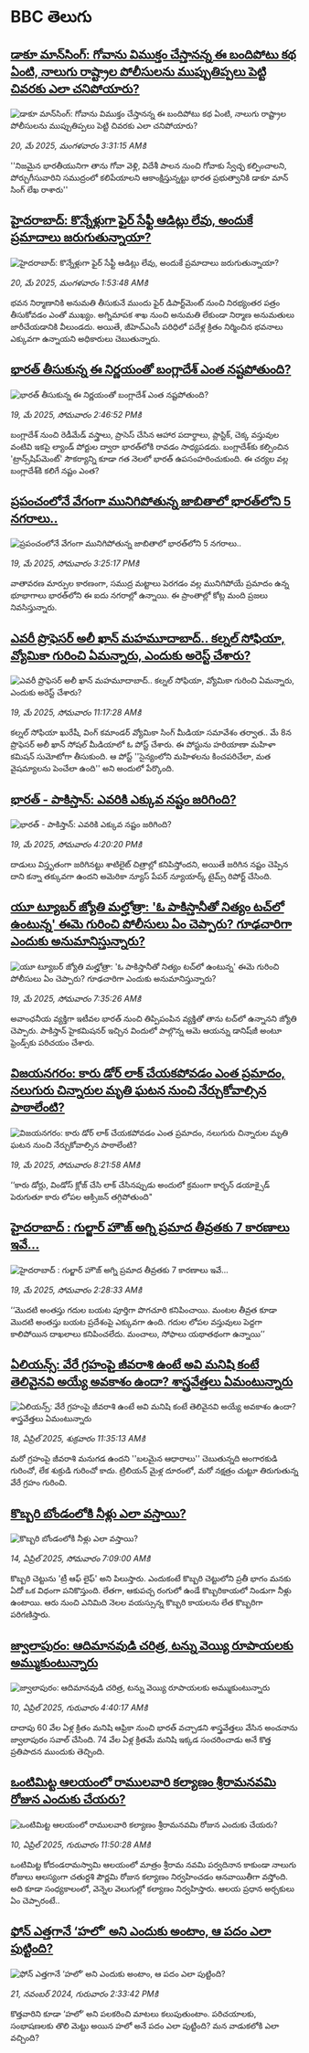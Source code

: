 # BBC తెలుగు## [డాకూ మాన్‌సింగ్: గోవాను విముక్తం చేస్తానన్న ఈ బందిపోటు కథ ఏంటి, నాలుగు రాష్ట్రాల పోలీసులను ముప్పుతిప్పలు పెట్టి చివరకు ఎలా చనిపోయారు?](https://www.bbc.com/telugu/articles/c201dk3xjl0o?at_campaign=githubrss)![డాకూ మాన్‌సింగ్: గోవాను విముక్తం చేస్తానన్న ఈ బందిపోటు కథ ఏంటి, నాలుగు రాష్ట్రాల పోలీసులను ముప్పుతిప్పలు పెట్టి చివరకు ఎలా చనిపోయారు?](https://ichef.bbci.co.uk/ace/standard/240/cpsprodpb/0bae/live/560dcce0-3531-11f0-8947-7d6241f9fce9.jpg)_20, మే 2025, మంగళవారం 3:31:15 AMకి_''నిజమైన భారతీయునిగా తాను గోవా వెళ్లి, విదేశీ పాలన నుంచి గోవాకు స్వేచ్ఛ కల్పించాలని, పోర్చుగీసువారిని సముద్రంలో కలిపేయాలని ఆకాంక్షిస్తున్నట్టు భారత ప్రభుత్వానికి డాకూ మాన్ సింగ్ లేఖ రాశారు''## [హైదరాబాద్: కొన్నేళ్లుగా ఫైర్ సేఫ్టీ ఆడిట్లు లేవు, అందుకే ప్రమాదాలు జరుగుతున్నాయా?](https://www.bbc.com/telugu/articles/c057nvyg9m3o?at_campaign=githubrss)![హైదరాబాద్: కొన్నేళ్లుగా ఫైర్ సేఫ్టీ ఆడిట్లు లేవు, అందుకే ప్రమాదాలు జరుగుతున్నాయా?](https://ichef.bbci.co.uk/ace/standard/240/cpsprodpb/8459/live/c46e6150-351c-11f0-9bef-57995c6ac302.jpg)_20, మే 2025, మంగళవారం 1:53:48 AMకి_భవన నిర్మాణానికి అనుమతి తీసుకునే ముందు ఫైర్ డిపార్ట్‌మెంట్ నుంచి నిరభ్యంతర పత్రం తీసుకోవడం ఎంతో ముఖ్యం.  అగ్నిమాపక శాఖ నుంచి అనుమతి లేకుండా నిర్మాణ అనుమతులు జారీచేయడానికి వీలుండదు. అయితే, జీహెచ్ఎంసీ పరిధిలో పదేళ్ల క్రితం నిర్మించిన భవనాలు ఎక్కువగా ఉన్నాయని అధికారులు చెబుతున్నారు.## [భారత్ తీసుకున్న ఈ నిర్ణయంతో బంగ్లాదేశ్ ఎంత నష్టపోతుంది?](https://www.bbc.com/telugu/articles/cq697q2zpljo?at_campaign=githubrss)![భారత్ తీసుకున్న ఈ నిర్ణయంతో బంగ్లాదేశ్ ఎంత నష్టపోతుంది?](https://ichef.bbci.co.uk/ace/standard/240/cpsprodpb/6f04/live/5037ce60-34cd-11f0-96c3-cf669419a2b0.png)_19, మే 2025, సోమవారం 2:46:52 PMకి_బంగ్లాదేశ్ నుంచి రెడీమేడ్ వస్త్రాలు, ప్రాసెస్ చేసిన ఆహార పదార్థాలు, ప్లాస్టిక్, చెక్క వస్తువుల వంటివి ఇకపై ల్యాండ్ పోర్టుల ద్వారా భారత్‌లోకి రావడం సాధ్యపడదు. బంగ్లాదేశ్‌కు కల్పించిన 'ట్రాన్స్‌షిప్‌మెంట్' సౌకర్యాన్ని కూడా గత నెలలో భారత్ ఉపసంహరించుకుంది. ఈ చర్యల వల్ల బంగ్లాదేశ్‌కి కలిగే నష్టం ఎంత?## [ప్రపంచంలోనే వేగంగా మునిగిపోతున్న జాబితాలో భారత్‌‌లోని 5 నగరాలు..](https://www.bbc.com/telugu/articles/c0j7z6d05y1o?at_campaign=githubrss)![ప్రపంచంలోనే వేగంగా మునిగిపోతున్న జాబితాలో భారత్‌‌లోని 5 నగరాలు..](https://ichef.bbci.co.uk/ace/standard/240/cpsprodpb/2603/live/3e68df20-34c4-11f0-89a8-7f565660f11b.png)_19, మే 2025, సోమవారం 3:25:17 PMకి_వాతావరణ మార్పుల కారణంగా, సముద్ర మట్టాలు పెరగడం వల్ల మునిగిపోయే ప్రమాదం ఉన్న భూభాగాలు భారత్‌లోని ఈ ఐదు నగరాల్లో ఉన్నాయి. ఈ ప్రాంతాల్లో కోట్ల మంది ప్రజలు నివసిస్తున్నారు.## [ఎవరీ ప్రొఫెసర్ అలీ ఖాన్ మహమూదాబాద్.. కల్నల్ సోఫియా, వ్యోమికా గురించి ఏమన్నారు, ఎందుకు అరెస్ట్ చేశారు?](https://www.bbc.com/telugu/articles/c98p5e9xw47o?at_campaign=githubrss)![ఎవరీ ప్రొఫెసర్ అలీ ఖాన్ మహమూదాబాద్.. కల్నల్ సోఫియా, వ్యోమికా గురించి ఏమన్నారు, ఎందుకు అరెస్ట్ చేశారు?](https://ichef.bbci.co.uk/ace/standard/240/cpsprodpb/207c/live/b13816f0-3470-11f0-a52c-bfe6e86040d7.jpg)_19, మే 2025, సోమవారం 11:17:28 AMకి_కల్నల్ సోఫియా ఖురేషీ, వింగ్ కమాండర్ వ్యోమికా సింగ్ మీడియా సమావేశం తర్వాత.. మే 8న ప్రొఫెసర్ అలీ ఖాన్ సోషల్ మీడియాలో ఓ పోస్ట్ చేశారు. ఈ పోస్టును హరియాణా మహిళా కమిషన్ సుమోటోగా తీసుకుంది. ఆ పోస్ట్ ''సైన్యంలోని మహిళలను కించపరిచేలా, మత వైషమ్యాలను పెంచేలా ఉంది'' అని అందులో పేర్కొంది.## [భారత్ - పాకిస్తాన్: ఎవరికి ఎక్కువ నష్టం జరిగింది?](https://www.bbc.com/telugu/articles/ce3vqpp7n62o?at_campaign=githubrss)![భారత్ - పాకిస్తాన్: ఎవరికి ఎక్కువ నష్టం జరిగింది?](https://ichef.bbci.co.uk/ace/standard/240/cpsprodpb/996c/live/f951b660-34cc-11f0-96c3-cf669419a2b0.jpg)_19, మే 2025, సోమవారం 4:20:20 PMకి_దాడులు విస్తృతంగా జరిగినట్టు శాటిలైట్ చిత్రాల్లో కనిపిస్తోందని, అయితే జరిగిన నష్టం చెప్పిన దాని కన్నా తక్కువగా ఉందని అమెరికా న్యూస్ పేపర్ న్యూయార్క్ టైమ్స్ రిపోర్ట్ చేసింది.## [యూ ట్యూబర్ జ్యోతి మల్హోత్రా: 'ఓ పాకిస్తానీతో నిత్యం టచ్‌లో ఉంటున్న' ఈమె గురించి పోలీసులు ఏం చెప్పారు? గూఢచారిగా ఎందుకు అనుమానిస్తున్నారు?](https://www.bbc.com/telugu/articles/cj3jxr5xxrro?at_campaign=githubrss)![యూ ట్యూబర్ జ్యోతి మల్హోత్రా: 'ఓ పాకిస్తానీతో నిత్యం టచ్‌లో ఉంటున్న' ఈమె గురించి పోలీసులు ఏం చెప్పారు? గూఢచారిగా ఎందుకు అనుమానిస్తున్నారు?](https://ichef.bbci.co.uk/ace/standard/240/cpsprodpb/05da/live/aa2987e0-344d-11f0-b0c3-5b4f562dc0eb.jpg)_19, మే 2025, సోమవారం 7:35:26 AMకి_అవాంఛనీయ వ్యక్తిగా ఇటీవల భారత్ నుంచి తిప్పిపంపిన వ్యక్తితో తాను టచ్‌లో ఉన్నానని జ్యోతి చెప్పారు. పాకిస్తాన్ హైకమిషనర్ ఇచ్చిన విందులో పాల్గొన్న ఆమె ఆయన్ను డానిష్‌జీ అంటూ ఫ్రెండ్స్‌కు పరిచయం చేశారు.## [విజయనగరం: కారు డోర్ లాక్ చేయకపోవడం ఎంత ప్రమాదం, నలుగురు చిన్నారుల మృతి ఘటన నుంచి నేర్చుకోవాల్సిన పాఠాలేంటి?](https://www.bbc.com/telugu/articles/cd7gv2749nno?at_campaign=githubrss)![విజయనగరం: కారు డోర్ లాక్ చేయకపోవడం ఎంత ప్రమాదం, నలుగురు చిన్నారుల మృతి ఘటన నుంచి నేర్చుకోవాల్సిన పాఠాలేంటి?](https://ichef.bbci.co.uk/ace/standard/240/cpsprodpb/4073/live/561e2f90-348c-11f0-96c3-cf669419a2b0.jpg)_19, మే 2025, సోమవారం 8:21:58 AMకి_‘‘కారు డోర్లు, విండోస్ క్లోజ్ చేసి లాక్ చేసినప్పుడు అందులో క్రమంగా కార్బన్ డయాక్సైడ్ పెరుగుతూ కారు లోపల ఆక్సిజన్ తగ్గిపోతుంది"## [హైదరాబాద్ : గుల్జార్ హౌజ్ అగ్ని ప్రమాద తీవ్రతకు 7 కారణాలు ఇవే...](https://www.bbc.com/telugu/articles/c0718dgzp2ro?at_campaign=githubrss)![హైదరాబాద్ : గుల్జార్ హౌజ్ అగ్ని ప్రమాద తీవ్రతకు 7 కారణాలు ఇవే...](https://ichef.bbci.co.uk/ace/standard/240/cpsprodpb/06b4/live/cb4d1cc0-344d-11f0-b0c3-5b4f562dc0eb.jpg)_19, మే 2025, సోమవారం 2:28:33 AMకి_‘‘మొదటి అంతస్తు గదుల బయట పూర్తిగా పొగచూరి కనిపించాయి. మంటల తీవ్రత కూడా మొదటి అంతస్తు బయట ప్రదేశంపై ఎక్కువగా ఉంది. గదుల లోపల వస్తువులు పెద్దగా కాలిపోయిన దాఖలాలు కనిపించలేదు. మంచాలు, సోఫాలు యథాతథంగా ఉన్నాయి’’## [ఏలియన్స్: వేరే గ్రహంపై జీవరాశి ఉంటే అవి మనిషి కంటే తెలివైనవి అయ్యే అవకాశం ఉందా? శాస్త్రవేత్తలు ఏమంటున్నారు](https://www.bbc.com/telugu/articles/cn7xelz1r85o?at_campaign=githubrss)![ఏలియన్స్: వేరే గ్రహంపై జీవరాశి ఉంటే అవి మనిషి కంటే తెలివైనవి అయ్యే అవకాశం ఉందా? శాస్త్రవేత్తలు ఏమంటున్నారు](https://ichef.bbci.co.uk/ace/standard/240/cpsprodpb/b07b/live/a29a56f0-1b9b-11f0-a455-cf1d5f751d2f.png)_18, ఏప్రిల్ 2025, శుక్రవారం 11:35:13 AMకి_మరో గ్రహంపై జీవరాశి మనుగడ ఉందని ''బలమైన ఆధారాలు'' చెబుతున్నది అంగారకుడి గురించో, లేక శుక్రుడి గురించో కాదు. ట్రిలియన్ మైళ్ల దూరంలో, మరో నక్షత్రం చుట్టూ తిరుగుతున్న వేరే గ్రహం గురించి.## [కొబ్బరి బోండంలోకి నీళ్లు ఎలా వస్తాయి?](https://www.bbc.com/telugu/articles/czjn4mzxxy8o?at_campaign=githubrss)![కొబ్బరి బోండంలోకి నీళ్లు ఎలా వస్తాయి?](https://ichef.bbci.co.uk/ace/standard/240/cpsprodpb/46c5/live/684a55e0-18fd-11f0-8b11-7756b7b808cc.jpg)_14, ఏప్రిల్ 2025, సోమవారం 7:09:00 AMకి_కొబ్బరి చెట్టును 'ట్రీ ఆఫ్ లైఫ్' అని పిలుస్తారు. ఎందుకంటే కొబ్బరి చెట్టులోని ప్రతీ భాగం మనకు ఏదో ఒక విధంగా పనికొస్తుంది. లేతగా, ఆకుపచ్చ రంగులో ఉండే కొబ్బరికాయలో నిండుగా నీళ్లు ఉంటాయి. ఆరు నుంచి ఎనిమిది నెలల వయస్సున్న కొబ్బరి కాయలను లేత కొబ్బరిగా పరిగణిస్తారు.## [జ్వాలాపురం: ఆదిమానవుడి చరిత్ర, టన్ను వెయ్యి రూపాయలకు అమ్ముకుంటున్నారు ](https://www.bbc.com/telugu/articles/creqqnwdd5qo?at_campaign=githubrss)![జ్వాలాపురం: ఆదిమానవుడి చరిత్ర, టన్ను వెయ్యి రూపాయలకు అమ్ముకుంటున్నారు ](https://ichef.bbci.co.uk/ace/standard/240/cpsprodpb/765e/live/b472e2d0-15b4-11f0-842b-a7355694993d.jpg)_10, ఏప్రిల్ 2025, గురువారం 4:40:17 AMకి_దాదాపు 60 వేల ఏళ్ల క్రితం మనిషి ఆఫ్రికా నుంచి భారత్ వచ్చాడని శాస్త్రవేత్తలు వేసిన అంచనాను జ్వాలాపురం సవాల్ చేసింది. 74 వేల ఏళ్ల క్రితమే మనిషి ఇక్కడ సంచరించాడు అనే కొత్త ప్రతిపాదన ముందుకు తెచ్చింది.## [ఒంటిమిట్ట ఆలయంలో రాములవారి కల్యాణం శ్రీరామనవమి రోజున ఎందుకు చేయరు?](https://www.bbc.com/telugu/articles/ce822j5e465o?at_campaign=githubrss)![ఒంటిమిట్ట ఆలయంలో రాములవారి కల్యాణం శ్రీరామనవమి రోజున ఎందుకు చేయరు?](https://ichef.bbci.co.uk/ace/standard/240/cpsprodpb/fed5/live/25534d40-1601-11f0-b58a-6113af226972.jpg)_10, ఏప్రిల్ 2025, గురువారం 11:50:28 AMకి_ఒంటిమిట్ట కోదండరామస్వామి ఆలయంలో మాత్రం శ్రీరామ నవమి పర్వదినాన కాకుండా నాలుగు రోజులు ఆలస్యంగా చతుర్దశి పౌర్ణమి రోజున కల్యాణం నిర్వహించడం ఆనవాయితీగా వస్తోంది. అది కూడా సంధ్యకాలంలో, వెన్నెల వెలుగుల్లో కల్యాణం నిర్వహిస్తారు. ఆలయ ప్రధాన అర్చకులు ఏం చెప్పారంటే..## [ఫోన్ ఎత్తగానే ‘హలో’ అని ఎందుకు అంటాం, ఆ పదం ఎలా పుట్టింది?](https://www.bbc.com/telugu/articles/cgj7x7gdjq4o?at_campaign=githubrss)![ఫోన్ ఎత్తగానే ‘హలో’ అని ఎందుకు అంటాం, ఆ పదం ఎలా పుట్టింది?](https://ichef.bbci.co.uk/ace/standard/240/cpsprodpb/0618/live/7a20ebb0-a807-11ef-b21e-5359bd56d02f.jpg)_21, నవంబర్ 2024, గురువారం 2:33:42 PMకి_కొత్తవారిని కూడా ‘హలో’ అని పలకరించి మాటలు కలుపుతుంటాం.  పరిచయాలకు, సంభాషణలకు తొలి మెట్టు అయిన హలో అనే పదం ఎలా పుట్టింది? మన వాడుకలోకి ఎలా వచ్చింది?